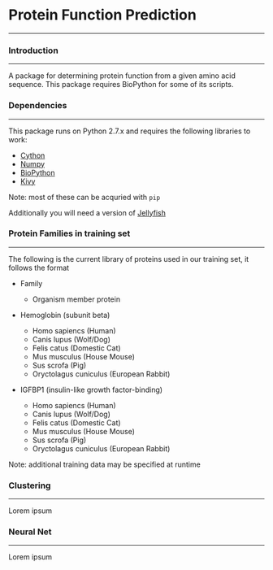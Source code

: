 # Protein Function Prediction
***

### Introduction
***
A package for determining protein function from a given amino acid sequence. This package requires BioPython for some of its scripts.

### Dependencies
***
This package runs on Python 2.7.x and requires the following libraries to work:

* [Cython](https://github.com/cython/cython)
* [Numpy](https://github.com/numpy/numpy)
* [BioPython](https://github.com/biopython/biopython)
* [Kivy](https://github.com/kivy/kivy)

Note: most of these can be acquried with `pip`

Additionally you will need a version of [Jellyfish](https://github.com/gmarcais/Jellyfish)

### Protein Families in training set
***
The following is the current library of proteins used in our training set, it follows the format

* Family
  * Organism member protein

* Hemoglobin (subunit beta)
  * Homo sapiencs (Human)
  * Canis lupus (Wolf/Dog)
  * Felis catus (Domestic Cat)
  * Mus musculus (House Mouse)
  * Sus scrofa (Pig)
  * Oryctolagus cuniculus (European Rabbit)
* IGFBP1 (insulin-like growth factor-binding)
  * Homo sapiencs (Human)
  * Canis lupus (Wolf/Dog)
  * Felis catus (Domestic Cat)
  * Mus musculus (House Mouse)
  * Sus scrofa (Pig)
  * Oryctolagus cuniculus (European Rabbit)

Note: additional training data may be specified at runtime

### Clustering
***
Lorem ipsum

### Neural Net
***
Lorem ipsum
